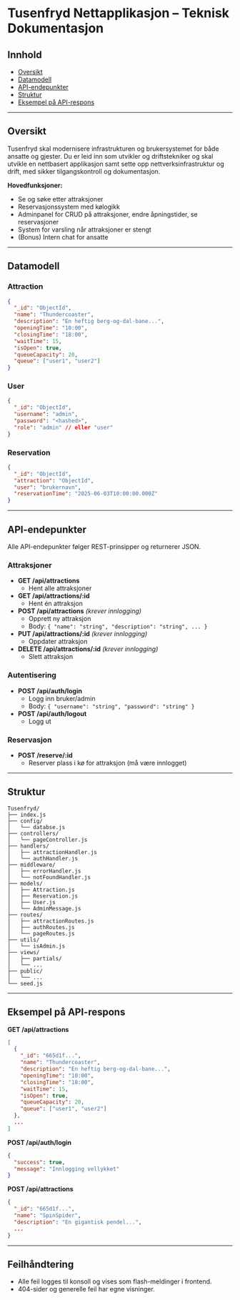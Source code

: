 # Tusenfryd Nettapplikasjon – Teknisk Dokumentasjon

## Innhold
- [Oversikt](#oversikt)
- [Datamodell](#datamodell)
- [API-endepunkter](#api-endepunkter)
- [Struktur](#struktur)
- [Eksempel på API-respons](#eksempel-på-api-respons)

---

## Oversikt
Tusenfryd skal modernisere infrastrukturen og brukersystemet for både ansatte og gjester.
Du er leid inn som utvikler og driftstekniker og skal utvikle en nettbasert applikasjon samt
sette opp nettverksinfrastruktur og drift, med sikker tilgangskontroll og dokumentasjon.

**Hovedfunksjoner:**
- Se og søke etter attraksjoner
- Reservasjonssystem med kølogikk
- Adminpanel for CRUD på attraksjoner, endre åpningstider, se reservasjoner
- System for varsling når attraksjoner er stengt
- (Bonus) Intern chat for ansatte

---

## Datamodell

### Attraction
```json
{
  "_id": "ObjectId",
  "name": "Thundercoaster",
  "description": "En heftig berg-og-dal-bane...",
  "openingTime": "10:00",
  "closingTime": "18:00",
  "waitTime": 15,
  "isOpen": true,
  "queueCapacity": 20,
  "queue": ["user1", "user2"]
}
```

### User
```json
{
  "_id": "ObjectId",
  "username": "admin",
  "password": "<hashed>",
  "role": "admin" // eller "user"
}
```

### Reservation
```json
{
  "_id": "ObjectId",
  "attraction": "ObjectId",
  "user": "brukernavn",
  "reservationTime": "2025-06-03T10:00:00.000Z"
}
```

---

## API-endepunkter

Alle API-endepunkter følger REST-prinsipper og returnerer JSON.

### Attraksjoner
- **GET /api/attractions**
  - Hent alle attraksjoner
- **GET /api/attractions/:id**
  - Hent én attraksjon
- **POST /api/attractions** *(krever innlogging)*
  - Opprett ny attraksjon
  - Body: `{ "name": "string", "description": "string", ... }`
- **PUT /api/attractions/:id** *(krever innlogging)*
  - Oppdater attraksjon
- **DELETE /api/attractions/:id** *(krever innlogging)*
  - Slett attraksjon

### Autentisering
- **POST /api/auth/login**
  - Logg inn bruker/admin
  - Body: `{ "username": "string", "password": "string" }`
- **POST /api/auth/logout**
  - Logg ut

### Reservasjon
- **POST /reserve/:id**
  - Reserver plass i kø for attraksjon (må være innlogget)

---

## Struktur

```
Tusenfryd/
├── index.js
├── config/
│   └── databse.js
├── controllers/
│   └── pageController.js
├── handlers/
│   ├── attractionHandler.js
│   └── authHandler.js
├── middleware/
│   ├── errorHandler.js
│   └── notFoundHandler.js
├── models/
│   ├── Attraction.js
│   ├── Reservation.js
│   ├── User.js
│   └── AdminMessage.js
├── routes/
│   ├── attractionRoutes.js
│   ├── authRoutes.js
│   └── pageRoutes.js
├── utils/
│   └── isAdmin.js
├── views/
│   ├── partials/
│   └── ...
├── public/
│   └── ...
└── seed.js
```

---

## Eksempel på API-respons

**GET /api/attractions**
```json
[
  {
    "_id": "665d1f...",
    "name": "Thundercoaster",
    "description": "En heftig berg-og-dal-bane...",
    "openingTime": "10:00",
    "closingTime": "18:00",
    "waitTime": 15,
    "isOpen": true,
    "queueCapacity": 20,
    "queue": ["user1", "user2"]
  },
  ...
]
```

**POST /api/auth/login**
```json
{
  "success": true,
  "message": "Innlogging vellykket"
}
```

**POST /api/attractions**
```json
{
  "_id": "665d1f...",
  "name": "SpinSpider",
  "description": "En gigantisk pendel...",
  ...
}
```

---

## Feilhåndtering
- Alle feil logges til konsoll og vises som flash-meldinger i frontend.
- 404-sider og generelle feil har egne visninger.


